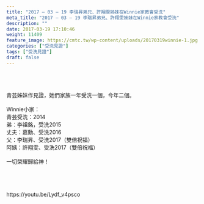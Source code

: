 ```yaml
---
title: "2017 – 03 – 19 李瑞昇弟兄、許翔雯姊妹在Winnie家教會受洗"
meta_title: "2017 – 03 – 19 李瑞昇弟兄、許翔雯姊妹在Winnie家教會受洗"
description: ""
date: 2017-03-19 17:10:46
weight: 11409
feature_image: https://cmtc.tw/wp-content/uploads/20170319winnie-1.jpg
categories: ["受洗見證"]
tags: ["受洗見證"]
draft: false
---
```


<div class="kvgmc6g5 cxmmr5t8 oygrvhab hcukyx3x c1et5uql ii04i59q"><br />
<div dir="auto"><br />
<br />
青芸姊妹作見證，她們家族一年受洗一個，今年二個。<br />
<br />
Winnie小家：<br />
青芸受洗：2014<br />
弟：李祖銘，受洗2015<br />
丈夫：嘉勳、受洗2016<br />
父：李瑞昇、受洗2017（雙倍祝福）<br />
阿姨：許翔雯、受洗2017（雙倍祝福）<br />
<br />
一切榮耀歸給神！<br />
<br />
&nbsp;<br />
<br />
</div><br />
https://youtu.be/Lydf_v4psco<br />
<br />
&nbsp;<br />
<br />
</div>
        